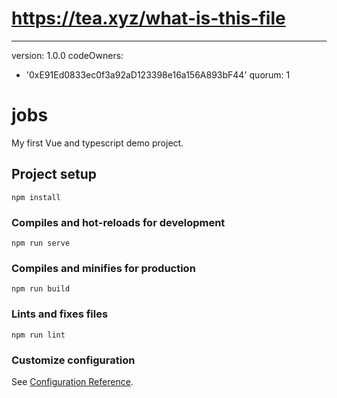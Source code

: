 # https://tea.xyz/what-is-this-file
---
version: 1.0.0
codeOwners:
  - '0xE91Ed0833ec0f3a92aD123398e16a156A893bF44'
quorum: 1


# jobs
My first Vue and typescript demo project.

## Project setup
```
npm install
```

### Compiles and hot-reloads for development
```
npm run serve
```

### Compiles and minifies for production
```
npm run build
```

### Lints and fixes files
```
npm run lint
```

### Customize configuration
See [Configuration Reference](https://cli.vuejs.org/config/).
